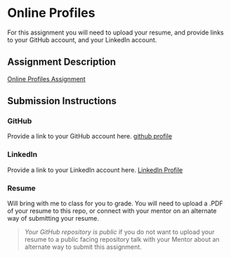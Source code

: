 # Online Profiles
For this assignment you will need to upload your resume, and provide links to your GitHub account, and your LinkedIn account.

## Assignment Description
[Online Profiles Assignment](https://education.launchcode.org/liftoff/assignments/online-profiles/)

## Submission Instructions

### GitHub
Provide a link to your GitHub account here.
[github profile](https://github.com/Jamesadams1988)

### LinkedIn
Provide a link to your LinkedIn account here.
[LinkedIn Profile](www.linkedin.com/in/JamesAdams63011)
### Resume
Will bring with me to class for you to grade.
You will need to upload a .PDF of your resume to this repo, or connect with your mentor on an alternate way of submitting your resume.

> *Your GitHub repository is public* if you do not want to upload your resume to a public facing repository talk with your Mentor about an alternate way to submit this assignment.
